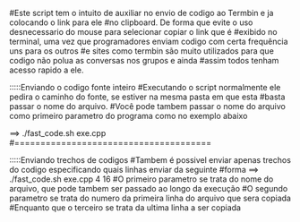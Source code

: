 
#Este script tem o intuito de auxiliar no envio de codigo ao Termbin e ja colocando o link para ele 
#no clipboard. De forma que evite o uso desnecessario do mouse para selecionar copiar o link que é 
#exibido no terminal, uma vez que programadores enviam codigo com certa frequência uns para os outros
#e sites como termbin são muito utilizados para que codigo não polua as conversas nos grupos e ainda
#assim todos tenham acesso rapido a ele.

:::::Enviando o codigo fonte inteiro
#Executando o script normalmente ele pedira o caminho do fonte, se estiver na mesma pasta em que esta
#basta passar o nome do arquivo.
#Você pode tambem passar o nome do arquivo como primeiro parametro do programa como no exemplo abaixo

==> ./fast_code.sh exe.cpp
#======================================

:::::Enviando trechos de codigos
#Tambem é possivel enviar apenas trechos do codigo especificando quais linhas enviar da seguinte 
#forma
==> ./fast_code.sh exe.cpp 4 16
#O primeiro parametro se trata do nome do arquivo, que pode tambem ser passado ao longo da execução
#O segundo parametro se trata do numero da primeira linha do arquivo que sera copiada
#Enquanto que o terceiro se trata da ultima linha a ser copiada


